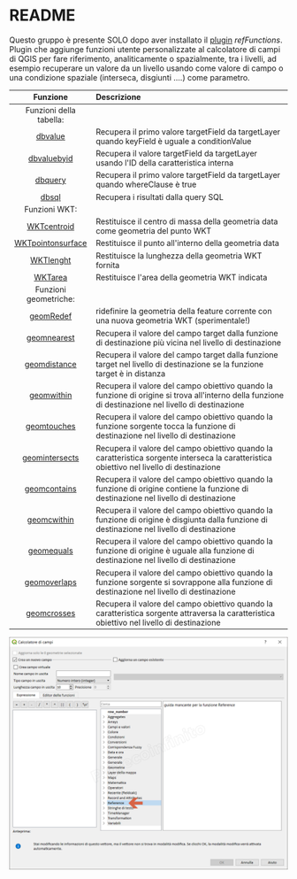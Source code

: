 # README

Questo gruppo è presente SOLO dopo aver installato il [plugin](https://geogear.wordpress.com/2014/11/13/reffunctions-v1-0/) _refFunctions_. Plugin che aggiunge funzioni utente personalizzate al calcolatore di campi di QGIS per fare riferimento, analiticamente o spazialmente, tra i livelli, ad esempio recuperare un valore da un livello usando come valore di campo o una condizione spaziale \(interseca, disgiunti ....\) come parametro.

| Funzione | Descrizione |
| :---: | :--- |
| Funzioni della tabella: |  |
| [dbvalue](reference/funzioni/dbvalue.md) | Recupera il primo valore targetField da targetLayer quando keyField è uguale a conditionValue |
| [dbvaluebyid]() | Recupera il valore targetField da targetLayer usando l'ID della caratteristica interna |
| [dbquery]() | Recupera il primo valore targetField da targetLayer quando whereClause è true |
| [dbsql]() | Recupera i risultati dalla query SQL |
| Funzioni WKT: |  |
| [WKTcentroid]() | Restituisce il centro di massa della geometria data come geometria del punto WKT |
| [WKTpointonsurface]() | Restituisce il punto all'interno della geometria data |
| [WKTlenght]() | Restituisce la lunghezza della geometria WKT fornita |
| [WKTarea]() | Restituisce l'area della geometria WKT indicata |
| Funzioni geometriche: |  |
| [geomRedef]() | ridefinire la geometria della feature corrente con una nuova geometria WKT \(sperimentale!\) |
| [geomnearest]() | Recupera il valore del campo target dalla funzione di destinazione più vicina nel livello di destinazione |
| [geomdistance]() | Recupera il valore del campo target dalla funzione target nel livello di destinazione se la funzione target è in distanza |
| [geomwithin]() | Recupera il valore del campo obiettivo quando la funzione di origine si trova all'interno della funzione di destinazione nel livello di destinazione |
| [geomtouches]() | Recupera il valore del campo obiettivo quando la funzione sorgente tocca la funzione di destinazione nel livello di destinazione |
| [geomintersects]() | Recupera il valore del campo obiettivo quando la caratteristica sorgente interseca la caratteristica obiettivo nel livello di destinazione |
| [geomcontains]() | Recupera il valore del campo obiettivo quando la funzione di origine contiene la funzione di destinazione nel livello di destinazione |
| [geomcwithin](https://github.com/pigreco/HfcQGIS/tree/852bbb62a0d5b7739914d4de0ea5b1ebbb5d81d1/gr_funzioni/reference/funzioni/geomcwithin.md) | Recupera il valore del campo obiettivo quando la funzione di origine è disgiunta dalla funzione di destinazione nel livello di destinazione |
| [geomequals]() | Recupera il valore del campo obiettivo quando la funzione di origine è uguale alla funzione di destinazione nel livello di destinazione |
| [geomoverlaps]() | Recupera il valore del campo obiettivo quando la funzione sorgente si sovrappone alla funzione di destinazione nel livello di destinazione |
| [geomcrosses]() | Recupera il valore del campo obiettivo quando la caratteristica sorgente attraversa la caratteristica obiettivo nel livello di destinazione |

![](../.gitbook/assets/gruppo_reference1.png)

